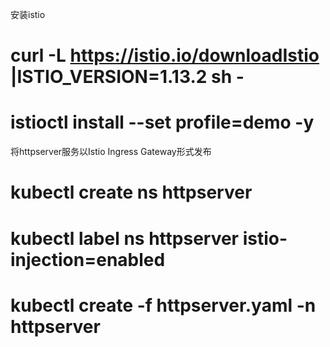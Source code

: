 安装istio
# curl -L https://istio.io/downloadIstio |ISTIO_VERSION=1.13.2 sh -
# istioctl install --set profile=demo -y
将httpserver服务以Istio Ingress Gateway形式发布
# kubectl create ns httpserver
# kubectl label ns httpserver istio-injection=enabled
# kubectl create -f httpserver.yaml -n httpserver
